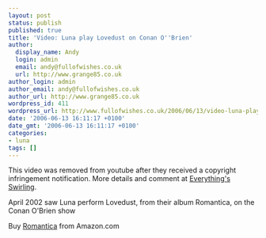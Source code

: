 ```yaml
---
layout: post
status: publish
published: true
title: 'Video: Luna play Lovedust on Conan O''Brien'
author:
  display_name: Andy
  login: admin
  email: andy@fullofwishes.co.uk
  url: http://www.grange85.co.uk
author_login: admin
author_email: andy@fullofwishes.co.uk
author_url: http://www.grange85.co.uk
wordpress_id: 411
wordpress_url: http://www.fullofwishes.co.uk/2006/06/13/video-luna-play-lovedust-on-conan-obrien/
date: '2006-06-13 16:11:17 +0100'
date_gmt: '2006-06-13 16:11:17 +0100'
categories:
- luna
tags: []
---
```

<p>This video was removed from youtube after they received a copyright infringement notification. More details and comment at <a href="http://www.grange85.co.uk/swirling/2006/06/15/i-am-a-copyright-thief/">Everything's Swirling</a>.</p>
<div align="center"><figure class="caption "><figcaption class="caption-text"></figcaption></figure></div>
<p>April 2002 saw Luna perform Lovedust, from their album Romantica, on the Conan O'Brien show</p>
<p>Buy <a href="http://www.amazon.com/exec/obidos/ASIN/B000063IV1/aheadfullofwi-20">Romantica</a> from Amazon.com</p>
